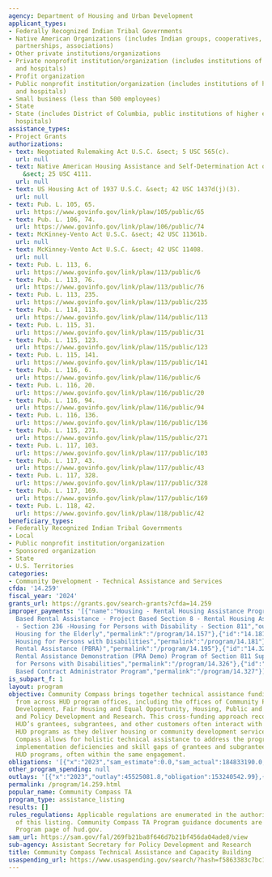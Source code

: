```yaml
---
agency: Department of Housing and Urban Development
applicant_types:
- Federally Recognized Indian Tribal Governments
- Native American Organizations (includes Indian groups, cooperatives, corporations,
  partnerships, associations)
- Other private institutions/organizations
- Private nonprofit institution/organization (includes institutions of higher education
  and hospitals)
- Profit organization
- Public nonprofit institution/organization (includes institutions of higher education
  and hospitals)
- Small business (less than 500 employees)
- State
- State (includes District of Columbia, public institutions of higher education and
  hospitals)
assistance_types:
- Project Grants
authorizations:
- text: Negotiated Rulemaking Act U.S.C. &sect; 5 USC 565(c).
  url: null
- text: Native American Housing Assistance and Self-Determination Act of 1996 U.S.C.
    &sect; 25 USC 4111.
  url: null
- text: US Housing Act of 1937 U.S.C. &sect; 42 USC 1437d(j)(3).
  url: null
- text: Pub. L. 105, 65.
  url: https://www.govinfo.gov/link/plaw/105/public/65
- text: Pub. L. 106, 74.
  url: https://www.govinfo.gov/link/plaw/106/public/74
- text: McKinney-Vento Act U.S.C. &sect; 42 USC 11361b.
  url: null
- text: McKinney-Vento Act U.S.C. &sect; 42 USC 11408.
  url: null
- text: Pub. L. 113, 6.
  url: https://www.govinfo.gov/link/plaw/113/public/6
- text: Pub. L. 113, 76.
  url: https://www.govinfo.gov/link/plaw/113/public/76
- text: Pub. L. 113, 235.
  url: https://www.govinfo.gov/link/plaw/113/public/235
- text: Pub. L. 114, 113.
  url: https://www.govinfo.gov/link/plaw/114/public/113
- text: Pub. L. 115, 31.
  url: https://www.govinfo.gov/link/plaw/115/public/31
- text: Pub. L. 115, 123.
  url: https://www.govinfo.gov/link/plaw/115/public/123
- text: Pub. L. 115, 141.
  url: https://www.govinfo.gov/link/plaw/115/public/141
- text: Pub. L. 116, 6.
  url: https://www.govinfo.gov/link/plaw/116/public/6
- text: Pub. L. 116, 20.
  url: https://www.govinfo.gov/link/plaw/116/public/20
- text: Pub. L. 116, 94.
  url: https://www.govinfo.gov/link/plaw/116/public/94
- text: Pub. L. 116, 136.
  url: https://www.govinfo.gov/link/plaw/116/public/136
- text: Pub. L. 115, 271.
  url: https://www.govinfo.gov/link/plaw/115/public/271
- text: Pub. L. 117, 103.
  url: https://www.govinfo.gov/link/plaw/117/public/103
- text: Pub. L. 117, 43.
  url: https://www.govinfo.gov/link/plaw/117/public/43
- text: Pub. L. 117, 328.
  url: https://www.govinfo.gov/link/plaw/117/public/328
- text: Pub. L. 117, 169.
  url: https://www.govinfo.gov/link/plaw/117/public/169
- text: Pub. L. 118, 42.
  url: https://www.govinfo.gov/link/plaw/118/public/42
beneficiary_types:
- Federally Recognized Indian Tribal Governments
- Local
- Public nonprofit institution/organization
- Sponsored organization
- State
- U.S. Territories
categories:
- Community Development - Technical Assistance and Services
cfda: '14.259'
fiscal_year: '2024'
grants_url: https://grants.gov/search-grants?cfda=14.259
improper_payments: '[{"name":"Housing - Rental Housing Assistance Program - Project
  Based Rental Assistance - Project Based Section 8 - Rental Housing Assistance Program
  - Section 236 -Housing for Persons with Disability - Section 811","outlays":15236600000.0,"improper_payments":0.0,"insufficient_payment":45240000.0,"high_priority":false,"related_programs":[{"id":"14.157","name":"Supportive
  Housing for the Elderly","permalink":"/program/14.157"},{"id":"14.181","name":"Supportive
  Housing for Persons with Disabilities","permalink":"/program/14.181"},{"id":"14.195","name":"Project-Based
  Rental Assistance (PBRA)","permalink":"/program/14.195"},{"id":"14.326","name":"Project
  Rental Assistance Demonstration (PRA Demo) Program of Section 811 Supportive Housing
  for Persons with Disabilities","permalink":"/program/14.326"},{"id":"14.327","name":"Performance
  Based Contract Administrator Program","permalink":"/program/14.327"}]}]'
is_subpart_f: 1
layout: program
objective: Community Compass brings together technical assistance funding appropriations
  from across HUD program offices, including the offices of Community Planning and
  Development, Fair Housing and Equal Opportunity, Housing, Public and Indian Housing,
  and Policy Development and Research. This cross-funding approach recognizes that
  HUD’s grantees, subgrantees, and other customers often interact with a variety of
  HUD programs as they deliver housing or community development services.  Community
  Compass allows for holistic technical assistance to address the program and policy
  implementation deficiencies and skill gaps of grantees and subgrantees across multiple
  HUD programs, often within the same engagement.
obligations: '[{"x":"2023","sam_estimate":0.0,"sam_actual":184833190.0,"usa_spending_actual":152773550.14},{"x":"2024","sam_estimate":0.0,"sam_actual":69303801.0,"usa_spending_actual":-1060000.0},{"x":"2025","sam_estimate":0.0,"sam_actual":69936955.0,"usa_spending_actual":-1280499.72}]'
other_program_spending: null
outlays: '[{"x":"2023","outlay":45525081.8,"obligation":153240542.99},{"x":"2024","outlay":0.0,"obligation":0.0},{"x":"2025","outlay":0.0,"obligation":0.0}]'
permalink: /program/14.259.html
popular_name: Community Compass TA
program_type: assistance_listing
results: []
rules_regulations: Applicable regulations are enumerated in the authorizations section
  of this listing. Community Compass TA Program guidance documents are listed on the
  Program page of hud.gov.
sam_url: https://sam.gov/fal/269fb21ba8f646d7b21bf456da04ade8/view
sub-agency: Assistant Secretary for Policy Development and Research
title: Community Compass Technical Assistance and Capacity Building
usaspending_url: https://www.usaspending.gov/search/?hash=f5863383c7bc1266cd847470e83e27cb
---
```

